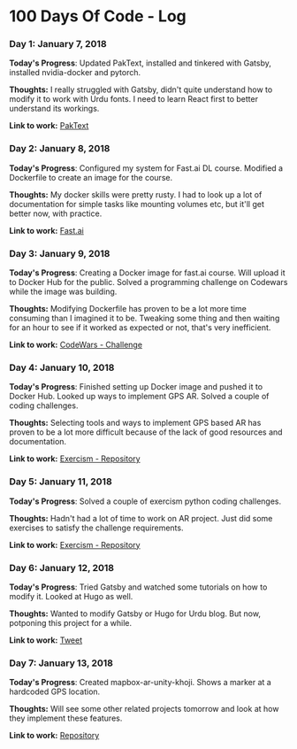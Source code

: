 # 100 Days Of Code - Log

### Day 1: January 7, 2018

**Today's Progress**: Updated PakText, installed and tinkered with Gatsby, installed nvidia-docker and pytorch.

**Thoughts:** I really struggled with Gatsby, didn't quite understand how to modify it to work with Urdu fonts. I need to learn React first to better understand its workings. 

**Link to work:** [PakText](https://github.com/aadimator/PakText)

### Day 2: January 8, 2018

**Today's Progress**: Configured my system for Fast.ai DL course. Modified a Dockerfile to create an image for the course.

**Thoughts:** My docker skills were pretty rusty. I had to look up a lot of documentation for simple tasks like mounting volumes etc, but it'll get better now, with practice. 

**Link to work:** [Fast.ai](https://github.com/aadimator/fast.ai)

### Day 3: January 9, 2018

**Today's Progress**: Creating a Docker image for fast.ai course. Will upload it to Docker Hub for the public. Solved a programming challenge on Codewars while the image was building.

**Thoughts:** Modifying Dockerfile has proven to be a lot more time consuming than I imagined it to be. Tweaking some thing and then waiting for an hour to see if it worked as expected or not, that's very inefficient.

**Link to work:** [CodeWars - Challenge](https://www.codewars.com/kata/sum-of-digits-slash-digital-root/python)

### Day 4: January 10, 2018

**Today's Progress**: Finished setting up Docker image and pushed it to Docker Hub. Looked up ways to implement GPS AR. Solved a couple of coding challenges.

**Thoughts:** Selecting tools and ways to implement GPS based AR has proven to be a lot more difficult because of the lack of good resources and documentation. 

**Link to work:** [Exercism - Repository](https://github.com/aadimator/exercism)

### Day 5: January 11, 2018

**Today's Progress**: Solved a couple of exercism python coding challenges.

**Thoughts:** Hadn't had a lot of time to work on AR project. Just did some exercises to satisfy the challenge requirements. 

**Link to work:** [Exercism - Repository](https://github.com/aadimator/exercism)

### Day 6: January 12, 2018

**Today's Progress**: Tried Gatsby and watched some tutorials on how to modify it. Looked at Hugo as well.

**Thoughts:** Wanted to modify Gatsby or Hugo for Urdu blog. But now, potponing this project for a while. 

**Link to work:** [Tweet](https://twitter.com/aadimator/status/952015785538543616)

### Day 7: January 13, 2018

**Today's Progress**: Created mapbox-ar-unity-khoji. Shows a marker at a hardcoded GPS location.

**Thoughts:** Will see some other related projects tomorrow and look at how they implement these features. 

**Link to work:** [Repository](https://github.com/aadimator/mapbox-ar-unity-khoji)

